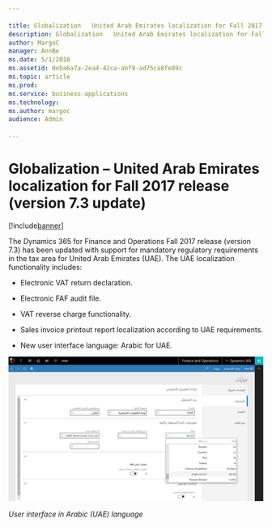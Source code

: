 ```yaml
---

title: Globalization   United Arab Emirates localization for Fall 2017 release  version 7.3 update 
description: Globalization   United Arab Emirates localization for Fall 2017 release  version 7.3 update 
author: MargoC
manager: AnnBe
ms.date: 5/1/2018
ms.assetid: 0eba6a7a-2ea4-42ca-abf9-ad75ca8fe89c
ms.topic: article
ms.prod: 
ms.service: business-applications
ms.technology: 
ms.author: margoc
audience: Admin

---
```

#  Globalization – United Arab Emirates localization for Fall 2017 release (version 7.3 update)




[!include[banner](../../../includes/banner.md)]

The Dynamics 365 for Finance and Operations Fall 2017 release (version 7.3) has
been updated with support for mandatory regulatory requirements in the tax area
for United Arab Emirates (UAE). The UAE localization functionality includes:

-   Electronic VAT return declaration.

-   Electronic FAF audit file.

-   VAT reverse charge functionality.

-   Sales invoice printout report localization according to UAE requirements.

-   New user interface language: Arabic for UAE.

![User interface in Arabic (UAE) language](media/globalization-united-arab-emirates-localization-fall-2017-release-version-7-3-update-1.png "User interface in Arabic (UAE) language")
<!-- picture -->


*User interface in Arabic (UAE) language*
